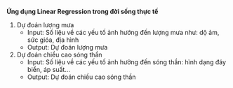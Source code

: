 **Ứng dụng Linear Regression trong đời sống thực tế**
1. Dự đoán lượng mưa
   * Input: Số liệu về các yếu tố ảnh hướng đến lượng mưa như: dộ ảm, sức gióa, địa hình
   * Output: Dự đoán lượng mưa
2. Dự đoán chiều cao sóng thần
   * Input: Số liệu về các yếu tố ảnh hưởng đến sóng thần: hình dạng đáy biển, áp suất...
   * Output: Dự đoán chiều cao sóng thần
